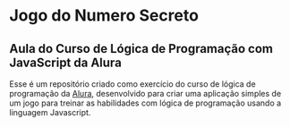 # Jogo do Numero Secreto

## Aula do Curso de Lógica de Programação com JavaScript da Alura

Esse é um repositório criado como exercício do curso de lógica de programação da [Alura](https://www.alura.com.br/), desenvolvido para criar uma aplicação simples de um jogo para treinar as habilidades com lógica de programação usando a linguagem Javascript.


